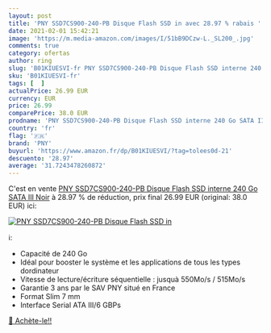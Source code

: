 ```yaml
---
layout: post
title: 'PNY SSD7CS900-240-PB Disque Flash SSD in avec 28.97 % rabais '
date: 2021-02-01 15:42:21
image: 'https://m.media-amazon.com/images/I/51bB9DCzw-L._SL200_.jpg'
comments: true
category: ofertas
author: ring
slug: 'B01KIUESVI-fr PNY SSD7CS900-240-PB Disque Flash SSD interne 240 Go SATA...'
sku: 'B01KIUESVI-fr'
tags: [  ]
actualPrice: 26.99 EUR
currency: EUR
price: 26.99
comparePrice: 38.0 EUR
prodname: 'PNY SSD7CS900-240-PB Disque Flash SSD interne 240 Go SATA III Noir'
country: 'fr'
flag: '🇫🇷'
brand: 'PNY'
buyurl: 'https://www.amazon.fr/dp/B01KIUESVI/?tag=tolees0d-21'
descuento: '28.97'
average: '31.7243478260872'
---
```


C'est en vente [PNY SSD7CS900-240-PB Disque Flash SSD interne 240 Go SATA III Noir](https://www.amazon.fr/dp/B01KIUESVI/?tag=tolees0d-21)  à  28.97 % de réduction, prix final  26.99 EUR (original: 38.0 EUR) ici:

[![PNY SSD7CS900-240-PB Disque Flash SSD in](https://m.media-amazon.com/images/I/51bB9DCzw-L._SL200_.jpg)](https://www.amazon.fr/dp/B01KIUESVI/?tag=tolees0d-21)

ℹ️:

- Capacité de 240 Go
- Idéal pour booster le système et les applications de tous les types dordinateur
- Vitesse de lecture/écriture séquentielle : jusquà 550Mo/s / 515Mo/s
- Garantie 3 ans par le SAV PNY situé en France
- Format Slim 7 mm
- Interface Serial ATA III/6 GBPs

[🛒 Achète-le!!](https://www.amazon.fr/dp/B01KIUESVI/?tag=tolees0d-21)
